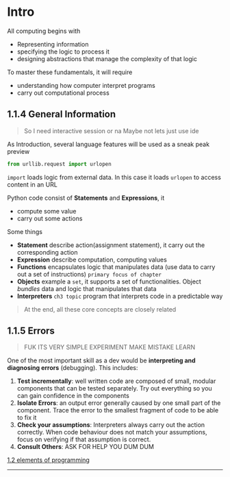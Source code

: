 # Intro

All computing begins with 
- Representing information
- specifying the logic to process it
- designing abstractions that manage the complexity of that logic

To master these fundamentals, it will require
- understanding how computer interpret programs
- carry out computational process

## 1.1.4 General Information

> So I need interactive session or na
> Maybe not lets just use ide

As Introduction, several language features will be used as a sneak peak preview

```python
from urllib.request import urlopen
```

`import` loads logic from external data. In this case it loads `urlopen` to access content in an URL

Python code consist of **Statements** and **Expressions**, it
- compute some value
- carry out some actions

Some things
- **Statement** describe action(assignment statement), it carry out the corresponding action
- **Expression** describe computation, computing values
- **Functions** encapsulates logic that manipulates data (use data to carry out a set of instructions) `primary focus of chapter` 
- **Objects** example a `set`, it supports a set of functionalities. Object *bundles* data and logic that manipulates that data
- **Interpreters** `ch3 topic` program that interprets code in a predictable way

> At the end, all these core concepts are closely related


## 1.1.5 Errors

> FUK ITS VERY SIMPLE
> EXPERIMENT
> MAKE MISTAKE
> LEARN

One of the most important skill as a dev would be **interpreting and diagnosing errors** (debugging). This includes:
1. **Test incrementally**: well written code are composed of small, modular components that can be tested separately. Try out everything so you can gain confidence in the components
2. **Isolate Errors**: an output error generally caused by one small part of the component. Trace the error to the smallest fragment of code to be able to fix it
3. **Check your assumptions**: Interpreters always carry out the action correctly. When code behaviour does not match your assumptions, focus on verifying if that assumption is correct.
4. **Consult Others**: ASK FOR HELP YOU DUM DUM

[1.2 elements of programming](02_elements_of_prog.md)


--- 